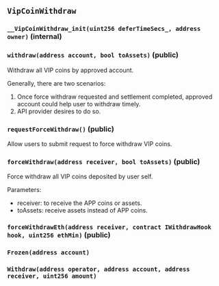 ## `VipCoinWithdraw`






### `__VipCoinWithdraw_init(uint256 deferTimeSecs_, address owner)` (internal)





### `withdraw(address account, bool toAssets)` (public)



Withdraw all VIP coins by approved account.

Generally, there are two scenarios:
1. Once force withdraw requested and settlement completed, approved account
could help user to withdraw timely.
2. API provider desires to do so.

### `requestForceWithdraw()` (public)



Allow users to submit request to force withdraw VIP coins.

### `forceWithdraw(address receiver, bool toAssets)` (public)



Force withdraw all VIP coins deposited by user self.

Parameters:
- receiver: to receive the APP coins or assets.
- toAssets: receive assets instead of APP coins.

### `forceWithdrawEth(address receiver, contract IWithdrawHook hook, uint256 ethMin)` (public)






### `Frozen(address account)`





### `Withdraw(address operator, address account, address receiver, uint256 amount)`







